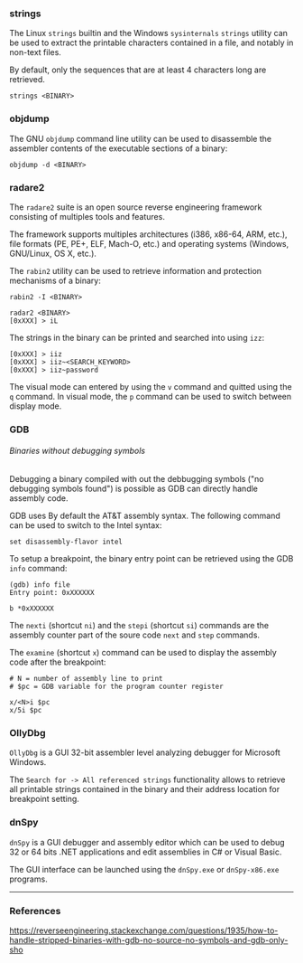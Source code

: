 ### strings

The Linux `strings` builtin and the Windows `sysinternals` `strings` utility can
be used to extract the printable characters contained in a file, and notably
in non-text files.

By default, only the sequences that are at least 4 characters long are
retrieved.

```
strings <BINARY>
```

### objdump

The GNU `objdump` command line utility can be used to disassemble the assembler
contents of the executable sections of a binary:

```
objdump -d <BINARY>
```

### radare2

The `radare2` suite is an open source reverse engineering framework consisting
of multiples tools and features.

The framework supports multiples architectures (i386, x86-64, ARM, etc.),
file formats (PE, PE+, ELF, Mach-O, etc.) and operating systems (Windows,
GNU/Linux, OS X, etc.).

The `rabin2` utility can be used to retrieve information and protection
mechanisms of a binary:

```
rabin2 -I <BINARY>

radar2 <BINARY>
[0xXXX] > iL
```

The strings in the binary can be printed and searched into using `izz`:

```
[0xXXX] > iiz
[0xXXX] > iiz~<SEARCH_KEYWORD>
[0xXXX] > iiz~password
```

The visual mode can entered by using the `v` command and quitted using the `q`
command. In visual mode, the `p` command can be used to switch between display
mode.


### GDB

###### Binaries without debugging symbols

Debugging a binary compiled with out the debbugging symbols ("no debugging
symbols found") is possible as GDB can directly handle assembly code.

GDB uses By default the AT&T assembly syntax. The following command can be used
to switch to the Intel syntax:  

```
set disassembly-flavor intel
```

To setup a breakpoint, the binary entry point can be retrieved using the GDB
`info` command:

```
(gdb) info file
Entry point: 0xXXXXXX

b *0xXXXXXX
```

The `nexti` (shortcut `ni`) and the `stepi` (shortcut `si`) commands are the
assembly counter part of the soure code `next` and `step` commands.

The `examine` (shortcut `x`) command can be used to display the assembly code
after the breakpoint:

```
# N = number of assembly line to print
# $pc = GDB variable for the program counter register

x/<N>i $pc
x/5i $pc
```

### OllyDbg

`OllyDbg` is a GUI 32-bit assembler level analyzing debugger for Microsoft
Windows.

The `Search for -> All referenced strings` functionality allows to retrieve all
printable strings contained in the binary and their address location for
breakpoint setting.   

### dnSpy

`dnSpy` is a GUI debugger and assembly editor which can be used to debug 32
or 64 bits .NET applications and edit assemblies in C# or Visual Basic.

The GUI interface can be launched using the `dnSpy.exe` or `dnSpy-x86.exe`
programs.

--------------------------------------------------------------------------------

### References

https://reverseengineering.stackexchange.com/questions/1935/how-to-handle-stripped-binaries-with-gdb-no-source-no-symbols-and-gdb-only-sho
